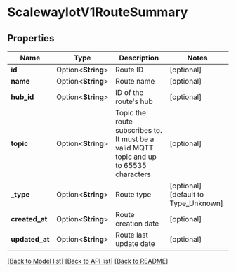 # ScalewayIotV1RouteSummary

## Properties

Name | Type | Description | Notes
------------ | ------------- | ------------- | -------------
**id** | Option<**String**> | Route ID | [optional]
**name** | Option<**String**> | Route name | [optional]
**hub_id** | Option<**String**> | ID of the route's hub | [optional]
**topic** | Option<**String**> | Topic the route subscribes to. It must be a valid MQTT topic and up to 65535 characters | [optional]
**_type** | Option<**String**> | Route type | [optional][default to Type_Unknown]
**created_at** | Option<**String**> | Route creation date | [optional]
**updated_at** | Option<**String**> | Route last update date | [optional]

[[Back to Model list]](../README.md#documentation-for-models) [[Back to API list]](../README.md#documentation-for-api-endpoints) [[Back to README]](../README.md)


